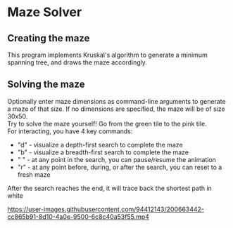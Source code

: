 # Maze Solver
## Creating the maze
This program implements Kruskal's algorithm to generate a minimum spanning tree, and draws the maze accordingly.
## Solving the maze
Optionally enter maze dimensions as command-line arguments to generate a maze of that size. If no dimensions are specified, the maze will be of size 30x50.\
Try to solve the maze yourself! Go from the green tile to the pink tile.\
For interacting, you have 4 key commands:
- "d" - visualize a depth-first search to complete the maze
- "b" - visualize a breadth-first search to complete the maze
- " " - at any point in the search, you can pause/resume the animation
- "r" - at any point before, during, or after the search, you can reset to a fresh maze

After the search reaches the end, it will trace back the shortest path in white



https://user-images.githubusercontent.com/94412143/200663442-cc865b91-8d10-4a0e-9500-6c8c40a53f55.mp4

